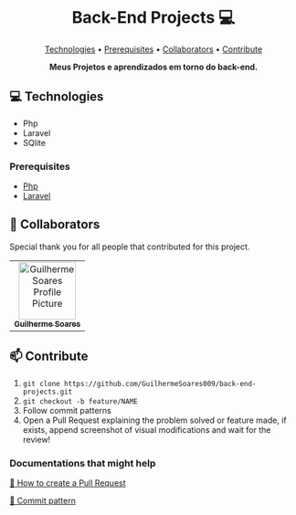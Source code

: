 <h1 align="center" style="font-weight: bold;">Back-End Projects 💻</h1>

<p align="center">
 <a href="#tech">Technologies</a> • 
  <a href="#prerequisites">Prerequisites</a> •
 <a href="#colab">Collaborators</a> •
 <a href="#contribute">Contribute</a>
</p>

<p align="center">
    <b>Meus Projetos e aprendizados em torno do back-end.</b>
</p>

<h2 id="tech">💻 Technologies</h2>

- Php
- Laravel
- SQlite


<h3 id="prerequisites">Prerequisites</h3>

- [Php](https://www.php.net/docs.php)
- [Laravel](https://laravel.com/)

<h2 id="colab">🤝 Collaborators</h2>

Special thank you for all people that contributed for this project.

<table>
  <tr>
    <td align="center">
      <a href="#">
        <img src="https://avatars.githubusercontent.com/u/42045056?v=4" width="100px;" alt="Guilherme Soares Profile Picture"/><br>
        <sub>
          <b>Guilherme Soares</b>
        </sub>
      </a>
    </td>
  </tr>
</table>

<h2 id="contribute">📫 Contribute</h2>

1. `git clone https://github.com/GuilhermeSoares009/back-end-projects.git`
2. `git checkout -b feature/NAME`
3. Follow commit patterns
4. Open a Pull Request explaining the problem solved or feature made, if exists, append screenshot of visual modifications and wait for the review!

<h3>Documentations that might help</h3>

[📝 How to create a Pull Request](https://www.atlassian.com/br/git/tutorials/making-a-pull-request)

[💾 Commit pattern](https://gist.github.com/joshbuchea/6f47e86d2510bce28f8e7f42ae84c716)
